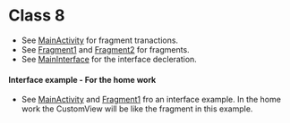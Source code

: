 # Class 8

- See [MainActivity](app/src/main/java/com/bentals/class8/MainActivity.java) for fragment tranactions.
- See [Fragment1](app/src/main/java/com/bentals/class8/Fragment1.java) and [Fragment2](app/src/main/java/com/bentals/class8/Fragment2.java) for fragments.
- See [MainInterface](app/src/main/java/com/bentals/class8/MainInterface.java) for the interface decleration.


#### Interface example - For the home work

- See [MainActivity](app/src/main/java/com/bentals/class8/MainActivity.java) and [Fragment1](app/src/main/java/com/bentals/class8/Fragment1.java) fro an interface example.
In the home work the CustomView will be like the fragment in this example.
